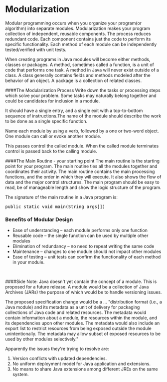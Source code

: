 # Modularization

Modular programming occurs when you organize your program(or algorithm) into separate modules. Modularization makes your program  collection of independent, reusable components. The process reduces redundant code. Each component contains just the code to perform its specific functionality. Each method of each module can be independently tested/verified with unit tests.

When creating programs in Java modules will become either methods, classes or packages. A method, sometimes called a function, is a unit of code that performs one task. A method in Java will never exist outside of a class. A class generally contains fields and methods modeled after the behavior of an object. A package is a collection of related classes. 

####The Modularization Process
Write down the tasks or processing steps which solve your problem. Some tasks may naturally belong together and could be candidates for inclusion in a module. 

It should have a single entry, and a single exit with a top-to-bottom sequence of instructions.The name of the module should describe the work to be done as a single specific function.

Name each module by using a verb, followed by a one or two-word object. One module can call or evoke another module.

This passes control the called module. When the called module terminates control is passed back to the calling module.

####The Main Routine - your starting point
The main routine is the starting point for your program. The main routine ties all the modules together and coordinates their activity. The main routine contains the main processing functions, and the order in which they will execute. It also shows the flow of data and the major control structures. The main program should be easy to read, be of manageable length and show the logic structure of the program.</p>

The signature of the main routine in a Java program is:<br/>
    <pre>public static void main(String args[])</pre>


<h3>Benefits of Modular Design</h3>
<ul>
<li>Ease of understanding &ndash; each module performs only one function</li>
<li>Reusable code &ndash; the single function can be used by multiple other modules</li>
<li>Elimination of redundancy &ndash; no need to repeat writing the same code</li>
<li>Maintenance &ndash; changes to one module should not impact other modules</li>
<li>Ease of testing &ndash; unit tests can confirm the functionality of each method in your module.
</ul>
<p>&nbsp;</p>

####Side Note:
Java doesn't yet contain the concept of a module. This is proposed for a future release. A module would be a collection of Java Archives (JARs) the purpose of which would be to handle versioning issues.

The proposed specification change would be a ... "distribution format (i.e., a Java module) and its metadata as a unit of delivery for packaging collections of Java code and related resources. The metadata would contain information about a module, the resources within the module, and its dependencies upon other modules. The metadata would also include an export list to restrict resources from being exposed outside the module unintentionally. The metadata may allow subset of exposed resources to be used by other modules selectively."

Apparently the issues they're trying to resolve are:
1. Version conflicts with updated dependencies.
2. No uniform deployment model for Java application and extensions. 
3. No means to share Java extensions among different JREs on the same system. 